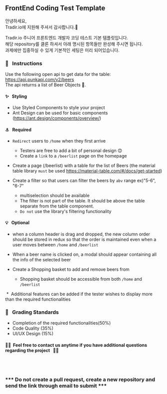## FrontEnd Coding Test Template
안녕하세요,  
Tradir.io에 지원해 주셔서 감사합니다.🙏

Tradir.io 주니어 프론트엔드 개발자 코딩 테스트 기본 템플릿입니다.  
해당 repository를 클론 하셔서 아래 명시된 항목들만 완성해 주시면 됩니다.  
과제에만 집중하실 수 있게 기본적인 세팅은 미리 되어있습니다.

### 📣 &nbsp; Instructions

Use the following open api to get data for the table: https://api.punkapi.com/v2/beers  
The api returns a list of Beer Objects 🍻.

#### ✨ &nbsp; Styling

* Use Styled Components to style your project
* Ant Design can be used for basic components (https://ant.design/components/overview/)

#### ⚓ &nbsp; Required

* ``Redirect`` users to ``/home`` when they first arrive
  - Testers are free to add a bit of personal design 😊
  - Create a ``link`` to a ``/beerlist`` page on the homepage

* Create a page (/beerlist) with a table for the list of Beers (the material table library ``must`` be used https://material-table.com/#/docs/get-started)

* Create a filter so that users can filter the beers by ``abv`` range ex)"5-6", "6-7"
  - multiselection should be available
  - The filter is not part of the table. It should be above the table separate from the table component.
  - ``Do not`` use the library's filtering functionality

#### 💡 &nbsp; Optional 

* when a column header is drag and dropped, the new column order should be stored in redux so that the order is maintained even when a user moves between ``/home`` and ``/beerlist``

* When a beer name is clicked on, a modal should appear containing all the info of the selected beer

* Create a Shopping basket to add and remove beers from  
  - Shopping basket should be accessible from both ``/home`` and ``/beerlist``<br />

&nbsp;*&nbsp; Additional features can be added if the tester wishes to display more than the required functionalities
  
### 📝 &nbsp; Grading Standards
* Completion of the required functionalities(50%)
* Code Quality (35%)
* UI/UX Design (15%)

#### 🎈🤖&nbsp; Feel free to contact us anytime if you have additional questions regarding the project &nbsp; 💌🎉
<br /><br />
### *** Do not create a pull request, create a new repository and send the link through email to submit ***
